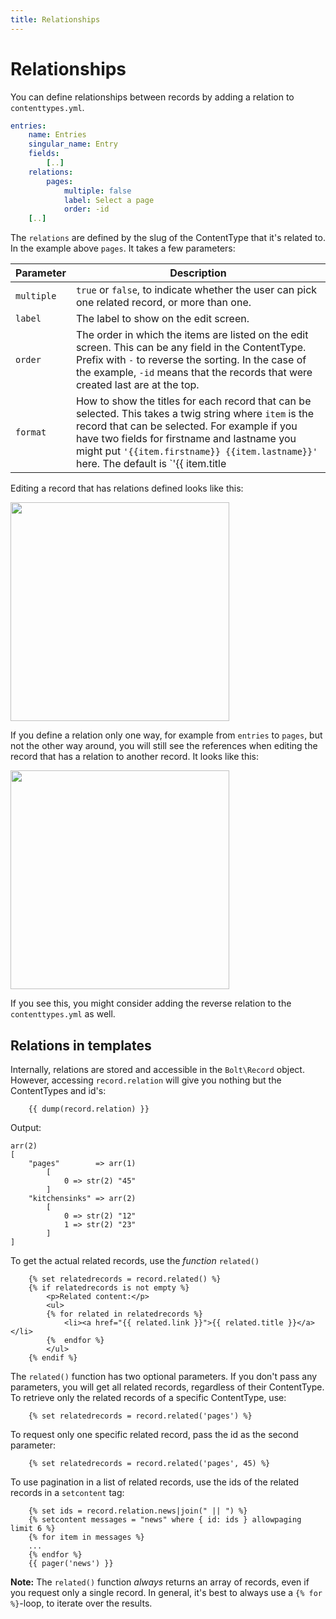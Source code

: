 ```yaml
---
title: Relationships
---
```

Relationships
=============

You can define relationships between records by adding a relation to
`contenttypes.yml`.

```yaml
entries:
    name: Entries
    singular_name: Entry
    fields:
        [..]
    relations:
        pages:
            multiple: false
            label: Select a page
            order: -id
    [..]
```

The `relations` are defined by the slug of the ContentType that it's related to.
In the example above `pages`. It takes a few parameters:

| Parameter  | Description |
|------------|-------------|
| `multiple` | `true` or `false`, to indicate whether the user can pick one related record, or more than one. |
| `label` | The label to show on the edit screen. |
| `order` | The order in which the items are listed on the edit screen. This can be any field in the ContentType. Prefix with `-` to reverse the sorting. In the case of the example, `-id` means that the records that were created last are at the top.
| `format` | How to show the titles for each record that can be selected. This takes a twig string where `item` is the record that can be selected.  For example if you have two fields for firstname and lastname you might put `'{{item.firstname}} {{item.lastname}}'` here. The default is `'{{ item.title|escape }} (№ {{ item.id }})'` |

Editing a record that has relations defined looks like this:

<a href="/files/relations1.png" class="popup"><img src="/files/relations1.png" width="350"></a>

If you define a relation only one way, for example from `entries` to `pages`,
but not the other way around, you will still see the references when editing the
record that has a relation to another record. It looks like this:

<a href="/files/relations2.png" class="popup"><img src="/files/relations2.png" width="350"></a>

If you see this, you might consider adding the reverse relation to the
`contenttypes.yml` as well.

Relations in templates
----------------------

Internally, relations are stored and accessible in the `Bolt\Record` object.
However, accessing `record.relation` will give you nothing but the ContentTypes
and id's:

```
    {{ dump(record.relation) }}
```

Output:

```
arr(2)
[
    "pages"        => arr(1)
        [
            0 => str(2) "45"
        ]
    "kitchensinks" => arr(2)
        [
            0 => str(2) "12"
            1 => str(2) "23"
        ]
]
```

To get the actual related records, use the _function_ `related()`

```
    {% set relatedrecords = record.related() %}
    {% if relatedrecords is not empty %}
        <p>Related content:</p>
        <ul>
        {% for related in relatedrecords %}
            <li><a href="{{ related.link }}">{{ related.title }}</a></li>
        {%  endfor %}
        </ul>
    {% endif %}
```

The `related()` function has two optional parameters. If you don't pass any
parameters, you will get all related records, regardless of their ContentType.
To retrieve only the related records of a specific ContentType, use:

```
    {% set relatedrecords = record.related('pages') %}
```

To request only one specific related record, pass the id as the second
parameter:

```
    {% set relatedrecords = record.related('pages', 45) %}
```

To use pagination in a list of related records, use the ids of the related
records in a `setcontent` tag:

```
    {% set ids = record.relation.news|join(" || ") %}
    {% setcontent messages = "news" where { id: ids } allowpaging limit 6 %}
    {% for item in messages %}
    ...
    {% endfor %}
    {{ pager('news') }}
```

<p class="note"><strong>Note:</strong> The <code>related()</code> function
<em>always</em> returns an array of records, even if you request only a single
record. In general, it's best to always use a <code>{% for %}</code>-loop, to
iterate over the results.</p>
